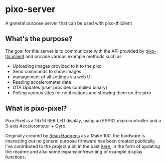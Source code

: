 # pixo-server

A general purpose server that can be used with pixo-thiclient


## What's the purpose?

The goal for this server is to communicate with the API provided by [pixo-thinclient](https://github.com/alopexc0de/pixo-thinclient) and provide various example methods such as 
* Uploading images provided to it to the pixo
* Send commands to show images
* management of all settings via web UI
* Reading accelerometer data
* OTA Updates (user provides compiled binary)
* Polling various sites for notifications and showing them on the pixo


## What is pixo-pixel?

Pixo Pixel is a 16x16 REB LED display, using an ESP32 microcontroller and a 3-axis Accelerometer + Gyro.

Originally created by [Sean Hodgens](https://github.com/IdleHandsProject/pixopixel) as a Make 100, the hardware is interesting but no general purpose firmware has been created publically. I've contributed to the project a bit in the past [here](https://github.com/alopexc0de/pixopixel/tree/fw_cleanup), in the form of updating the readme and also some expansion/rewriting of example display functions.